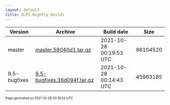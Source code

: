 ```yaml
---
layout: default
title: GLPI Nightly Builds
---
```


Version|Archive|Build date|Size
---|---|---|---
master|[master.58040d1.tar.gz](master.58040d1.tar.gz)|2021-10-28 00:19:53 UTC|86104520
9.5-bugfixes|[9.5-bugfixes.36d094f.tar.gz](9.5-bugfixes.36d094f.tar.gz)|2021-10-28 00:14:43 UTC|45963185

<font size="1">Page generated on 2021-10-28 00:19:53 UTC</font>

